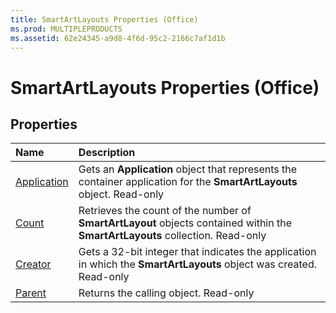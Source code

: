 ```yaml
---
title: SmartArtLayouts Properties (Office)
ms.prod: MULTIPLEPRODUCTS
ms.assetid: 62e24345-a9d8-4f6d-95c2-2166c7af1d1b
---
```



# SmartArtLayouts Properties (Office)

## Properties



|**Name**|**Description**|
|:-----|:-----|
|[Application](smartartlayouts-application-property-office.md)|Gets an  **Application** object that represents the container application for the **SmartArtLayouts** object. Read-only|
|[Count](smartartlayouts-count-property-office.md)|Retrieves the count of the number of  **SmartArtLayout** objects contained within the **SmartArtLayouts** collection. Read-only|
|[Creator](smartartlayouts-creator-property-office.md)|Gets a 32-bit integer that indicates the application in which the  **SmartArtLayouts** object was created. Read-only|
|[Parent](smartartlayouts-parent-property-office.md)|Returns the calling object. Read-only|

